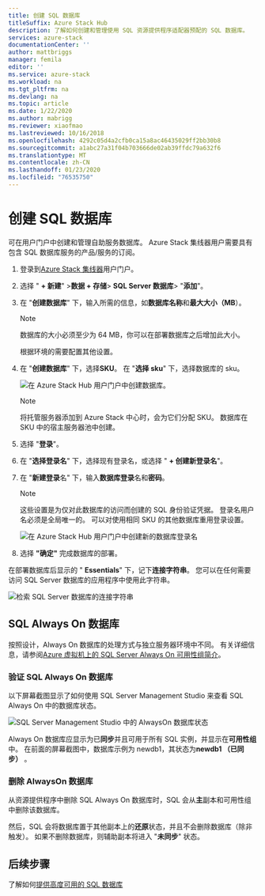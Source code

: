 ```yaml
---
title: 创建 SQL 数据库
titleSuffix: Azure Stack Hub
description: 了解如何创建和管理使用 SQL 资源提供程序适配器预配的 SQL 数据库。
services: azure-stack
documentationCenter: ''
author: mattbriggs
manager: femila
editor: ''
ms.service: azure-stack
ms.workload: na
ms.tgt_pltfrm: na
ms.devlang: na
ms.topic: article
ms.date: 1/22/2020
ms.author: mabrigg
ms.reviewer: xiaofmao
ms.lastreviewed: 10/16/2018
ms.openlocfilehash: 4292c05d4a2cfb0ca15a8ac46435029ff2bb30b8
ms.sourcegitcommit: a1abc27a31f04b703666de02ab39ffdc79a632f6
ms.translationtype: MT
ms.contentlocale: zh-CN
ms.lasthandoff: 01/23/2020
ms.locfileid: "76535750"
---
```

# <a name="create-sql-databases"></a>创建 SQL 数据库

可在用户门户中创建和管理自助服务数据库。 Azure Stack 集线器用户需要具有包含 SQL 数据库服务的产品/服务的订阅。

1. 登录到[Azure Stack 集线器](azure-stack-overview.md)用户门户。

2. 选择 " **+ 新建**" &gt;**数据 + 存储**&gt; **SQL Server 数据库**&gt; "**添加**"。

3. 在 "**创建数据库**" 下，输入所需的信息，如**数据库名称**和**最大大小（MB**）。

   >[!NOTE]
   >数据库的大小必须至少为 64 MB，你可以在部署数据库之后增加此大小。

   根据环境的需要配置其他设置。

4. 在 "**创建数据库**" 下，选择**SKU**。 在 "**选择 sku**" 下，选择数据库的 sku。

   ![在 Azure Stack Hub 用户门户中创建数据库。](./media/azure-stack-sql-rp-deploy/newsqldb.png)

   >[!NOTE]
   >将托管服务器添加到 Azure Stack 中心时，会为它们分配 SKU。 数据库在 SKU 中的宿主服务器池中创建。

5. 选择 "**登录**"。

6. 在 "**选择登录名**" 下，选择现有登录名，或选择 " **+ 创建新登录名**"。

7. 在 "**新建登录**名" 下，输入**数据库登录**名和**密码**。

   >[!NOTE]
   >这些设置是为仅对此数据库的访问而创建的 SQL 身份验证凭据。 登录名用户名必须是全局唯一的。 可以对使用相同 SKU 的其他数据库重用登录设置。

   ![在 Azure Stack Hub 用户门户中创建新的数据库登录名](./media/azure-stack-sql-rp-deploy/create-new-login.png)

8. 选择 **"确定"** 完成数据库的部署。

在部署数据库后显示的 " **Essentials**" 下，记下**连接字符串**。 您可以在任何需要访问 SQL Server 数据库的应用程序中使用此字符串。

![检索 SQL Server 数据库的连接字符串](./media/azure-stack-sql-rp-deploy/sql-db-settings.png)

## <a name="sql-always-on-databases"></a>SQL Always On 数据库

按照设计，Always On 数据库的处理方式与独立服务器环境中不同。 有关详细信息，请参阅[Azure 虚拟机上的 SQL Server Always On 可用性组简介](https://docs.microsoft.com/azure/virtual-machines/windows/sql/virtual-machines-windows-portal-sql-availability-group-overview)。

### <a name="verify-sql-always-on-databases"></a>验证 SQL Always On 数据库

以下屏幕截图显示了如何使用 SQL Server Management Studio 来查看 SQL Always On 中的数据库状态。

![SQL Server Management Studio 中的 AlwaysOn 数据库状态](./media/azure-stack-sql-rp-deploy/verifyalwayson.png)

Always On 数据库应显示为已**同步**并且可用于所有 SQL 实例，并显示在**可用性组**中。 在前面的屏幕截图中，数据库示例为 newdb1，其状态为**newdb1 （已同步）** 。

### <a name="delete-an-alwayson-database"></a>删除 AlwaysOn 数据库

从资源提供程序中删除 SQL Always On 数据库时，SQL 会从**主**副本和可用性组中删除该数据库。

然后，SQL 会将数据库置于其他副本上的**还原**状态，并且不会删除数据库（除非触发）。 如果不删除数据库，则辅助副本将进入 "**未同步**" 状态。

## <a name="next-steps"></a>后续步骤

了解如何[提供高度可用的 SQL 数据库](azure-stack-tutorial-sql.md)
